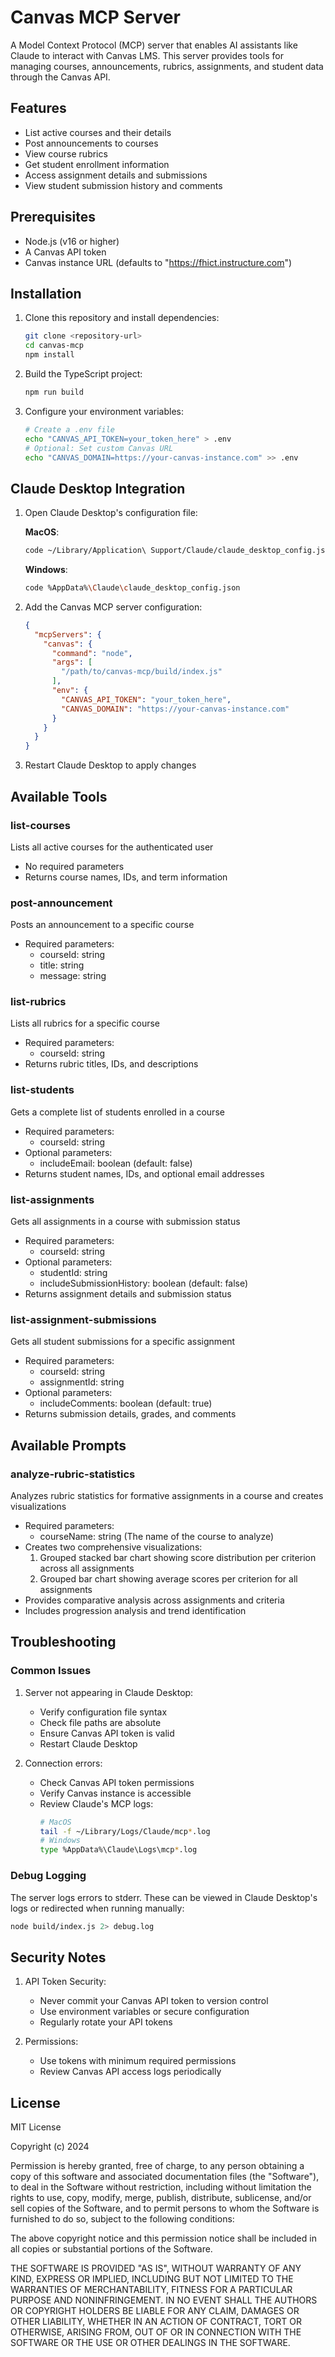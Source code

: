 # Canvas MCP Server

A Model Context Protocol (MCP) server that enables AI assistants like Claude to interact with Canvas LMS. This server provides tools for managing courses, announcements, rubrics, assignments, and student data through the Canvas API.

## Features

- List active courses and their details
- Post announcements to courses
- View course rubrics
- Get student enrollment information
- Access assignment details and submissions
- View student submission history and comments

## Prerequisites

- Node.js (v16 or higher)
- A Canvas API token
- Canvas instance URL (defaults to "https://fhict.instructure.com")

## Installation

1. Clone this repository and install dependencies:
   ```bash
   git clone <repository-url>
   cd canvas-mcp
   npm install
   ```

2. Build the TypeScript project:
   ```bash
   npm run build
   ```

3. Configure your environment variables:
   ```bash
   # Create a .env file
   echo "CANVAS_API_TOKEN=your_token_here" > .env
   # Optional: Set custom Canvas URL
   echo "CANVAS_DOMAIN=https://your-canvas-instance.com" >> .env
   ```

## Claude Desktop Integration

1. Open Claude Desktop's configuration file:

   **MacOS**:
   ```bash
   code ~/Library/Application\ Support/Claude/claude_desktop_config.json
   ```

   **Windows**:
   ```bash
   code %AppData%\Claude\claude_desktop_config.json
   ```

2. Add the Canvas MCP server configuration:
   ```json
   {
     "mcpServers": {
       "canvas": {
         "command": "node",
         "args": [
           "/path/to/canvas-mcp/build/index.js"
         ],
         "env": {
           "CANVAS_API_TOKEN": "your_token_here",
           "CANVAS_DOMAIN": "https://your-canvas-instance.com"
         }
       }
     }
   }
   ```

3. Restart Claude Desktop to apply changes

## Available Tools

### list-courses
Lists all active courses for the authenticated user
- No required parameters
- Returns course names, IDs, and term information

### post-announcement
Posts an announcement to a specific course
- Required parameters:
  - courseId: string
  - title: string
  - message: string

### list-rubrics
Lists all rubrics for a specific course
- Required parameters:
  - courseId: string
- Returns rubric titles, IDs, and descriptions

### list-students
Gets a complete list of students enrolled in a course
- Required parameters:
  - courseId: string
- Optional parameters:
  - includeEmail: boolean (default: false)
- Returns student names, IDs, and optional email addresses

### list-assignments
Gets all assignments in a course with submission status
- Required parameters:
  - courseId: string
- Optional parameters:
  - studentId: string
  - includeSubmissionHistory: boolean (default: false)
- Returns assignment details and submission status

### list-assignment-submissions
Gets all student submissions for a specific assignment
- Required parameters:
  - courseId: string
  - assignmentId: string
- Optional parameters:
  - includeComments: boolean (default: true)
- Returns submission details, grades, and comments

## Available Prompts

### analyze-rubric-statistics
Analyzes rubric statistics for formative assignments in a course and creates visualizations
- Required parameters:
  - courseName: string (The name of the course to analyze)
- Creates two comprehensive visualizations:
  1. Grouped stacked bar chart showing score distribution per criterion across all assignments
  2. Grouped bar chart showing average scores per criterion for all assignments
- Provides comparative analysis across assignments and criteria
- Includes progression analysis and trend identification

## Troubleshooting

### Common Issues

1. Server not appearing in Claude Desktop:
   - Verify configuration file syntax
   - Check file paths are absolute
   - Ensure Canvas API token is valid
   - Restart Claude Desktop

2. Connection errors:
   - Check Canvas API token permissions
   - Verify Canvas instance is accessible
   - Review Claude's MCP logs:
     ```bash
     # MacOS
     tail -f ~/Library/Logs/Claude/mcp*.log
     # Windows
     type %AppData%\Claude\Logs\mcp*.log
     ```

### Debug Logging
The server logs errors to stderr. These can be viewed in Claude Desktop's logs or redirected when running manually:
```bash
node build/index.js 2> debug.log
```

## Security Notes

1. API Token Security:
   - Never commit your Canvas API token to version control
   - Use environment variables or secure configuration
   - Regularly rotate your API tokens
   
2. Permissions:
   - Use tokens with minimum required permissions
   - Review Canvas API access logs periodically

## License

MIT License

Copyright (c) 2024

Permission is hereby granted, free of charge, to any person obtaining a copy
of this software and associated documentation files (the "Software"), to deal
in the Software without restriction, including without limitation the rights
to use, copy, modify, merge, publish, distribute, sublicense, and/or sell
copies of the Software, and to permit persons to whom the Software is
furnished to do so, subject to the following conditions:

The above copyright notice and this permission notice shall be included in all
copies or substantial portions of the Software.

THE SOFTWARE IS PROVIDED "AS IS", WITHOUT WARRANTY OF ANY KIND, EXPRESS OR
IMPLIED, INCLUDING BUT NOT LIMITED TO THE WARRANTIES OF MERCHANTABILITY,
FITNESS FOR A PARTICULAR PURPOSE AND NONINFRINGEMENT. IN NO EVENT SHALL THE
AUTHORS OR COPYRIGHT HOLDERS BE LIABLE FOR ANY CLAIM, DAMAGES OR OTHER
LIABILITY, WHETHER IN AN ACTION OF CONTRACT, TORT OR OTHERWISE, ARISING FROM,
OUT OF OR IN CONNECTION WITH THE SOFTWARE OR THE USE OR OTHER DEALINGS IN THE
SOFTWARE.